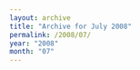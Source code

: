 ```yaml
---
layout: archive
title: "Archive for July 2008"
permalink: /2008/07/
year: "2008"
month: "07"
---
```

